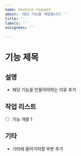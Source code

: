 ```yaml
---
name: Feature request
about: '해당 기능을 개발합니다. '
title: ''
labels: ''
assignees: ''

---
```


# 기능 제목 

## 설명 
- 해당 기능을 만들어야하는 이유 추가 

## 작업 리스트 
- [ ] 기능 개발 1 

## 기타
- 기타에 들어가야할 부분 추가
